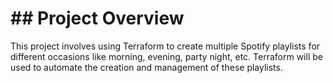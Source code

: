 # ## Project Overview

This project involves using Terraform to create multiple Spotify playlists for different occasions like morning, evening, party night, etc. Terraform will be used to automate the creation and management of these playlists.
